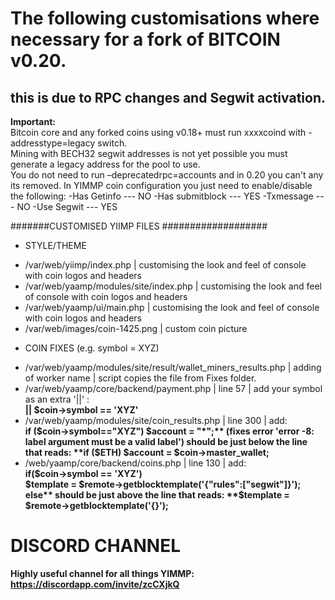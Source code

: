 # The following customisations where necessary for a fork of BITCOIN v0.20.
## this is due to RPC changes and Segwit activation.
**Important:**  
Bitcoin core and any forked coins using v0.18+ must run xxxxcoind with -addresstype=legacy switch.  
Mining with BECH32 segwit addresses is not yet possible you must generate a legacy address for the pool to use.  
You do not need to run –deprecatedrpc=accounts and in 0.20 you can't any its removed.
In YIMMP coin configuration you just need to enable/disable the following:
-Has Getinfo --- NO
-Has submitblock --- YES
-Txmessage --- NO
-Use Segwit --- YES

#######CUSTOMISED YIIMP FILES ###################
* STYLE/THEME
- /var/web/yiimp/index.php | customising the look and feel of console with coin logos and headers
- /var/web/yaamp/modules/site/index.php | customising the look and feel of console with coin logos and headers
- /var/web/yaamp/ui/main.php | customising the look and feel of console with coin logos and headers
- /var/web/images/coin-1425.png | custom coin picture

* COIN FIXES (e.g. symbol = XYZ)
- /var/web/yaamp/modules/site/result/wallet_miners_results.php |  adding of worker name | script copies the file from Fixes folder.
- /var/web/yaamp/core/backend/payment.php | line 57 | add your symbol as an extra '||' :  
**|| $coin->symbol == 'XYZ'** 
- /var/web/yaamp/modules/site/coin_results.php | line 300 | add:  
**if ($coin->symbol=="XYZ") $account = "*";**  
  (fixes error 'error -8: label argument must be a valid label')  
  should be just below the line that reads:  
**if ($ETH) $account = $coin->master_wallet;**  
- /web/yaamp/core/backend/coins.php | line 130 | add:  
**if($coin->symbol == 'XYZ')  
            $template = $remote->getblocktemplate('{"rules":["segwit"]}');  
            else**  
should be just above the line that reads:  
**$template = $remote->getblocktemplate('{}');** 

# DISCORD CHANNEL
**Highly useful channel for all things YIMMP: https://discordapp.com/invite/zcCXjkQ**

